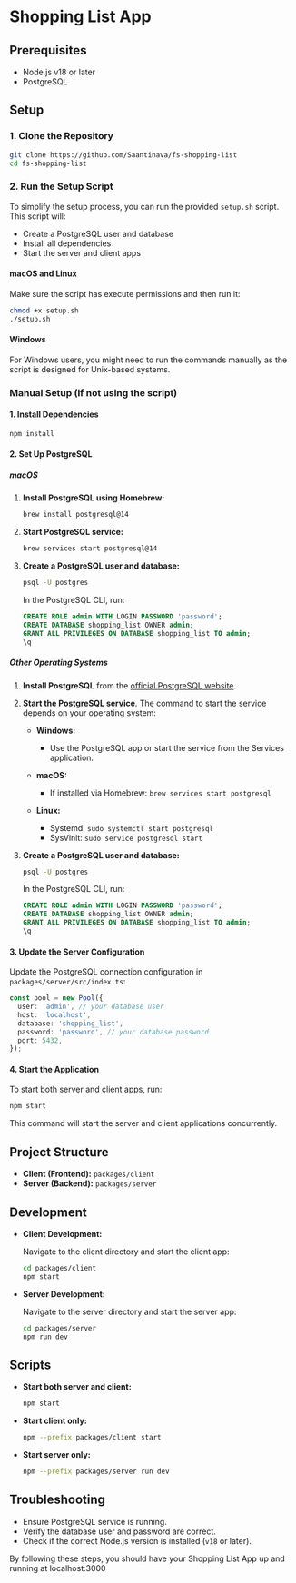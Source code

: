 # Shopping List App

## Prerequisites

- Node.js v18 or later
- PostgreSQL

## Setup

### 1. Clone the Repository

```bash
git clone https://github.com/Saantinava/fs-shopping-list
cd fs-shopping-list
```

### 2. Run the Setup Script

To simplify the setup process, you can run the provided `setup.sh` script. This script will:

- Create a PostgreSQL user and database
- Install all dependencies
- Start the server and client apps

#### macOS and Linux

Make sure the script has execute permissions and then run it:

```bash
chmod +x setup.sh
./setup.sh
```

#### Windows

For Windows users, you might need to run the commands manually as the script is designed for Unix-based systems.

### Manual Setup (if not using the script)

#### 1. Install Dependencies

```bash
npm install
```

#### 2. Set Up PostgreSQL

##### macOS

1. **Install PostgreSQL using Homebrew:**

   ```bash
   brew install postgresql@14
   ```

2. **Start PostgreSQL service:**

   ```bash
   brew services start postgresql@14
   ```

3. **Create a PostgreSQL user and database:**

   ```bash
   psql -U postgres
   ```

   In the PostgreSQL CLI, run:

   ```sql
   CREATE ROLE admin WITH LOGIN PASSWORD 'password';
   CREATE DATABASE shopping_list OWNER admin;
   GRANT ALL PRIVILEGES ON DATABASE shopping_list TO admin;
   \q
   ```

##### Other Operating Systems

1. **Install PostgreSQL** from the [official PostgreSQL website](https://www.postgresql.org/download/).

2. **Start the PostgreSQL service**. The command to start the service depends on your operating system:

   - **Windows:**
     - Use the PostgreSQL app or start the service from the Services application.

   - **macOS:**
     - If installed via Homebrew: `brew services start postgresql`

   - **Linux:**
     - Systemd: `sudo systemctl start postgresql`
     - SysVinit: `sudo service postgresql start`

3. **Create a PostgreSQL user and database:**

   ```bash
   psql -U postgres
   ```

   In the PostgreSQL CLI, run:

   ```sql
   CREATE ROLE admin WITH LOGIN PASSWORD 'password';
   CREATE DATABASE shopping_list OWNER admin;
   GRANT ALL PRIVILEGES ON DATABASE shopping_list TO admin;
   \q
   ```

#### 3. Update the Server Configuration

Update the PostgreSQL connection configuration in `packages/server/src/index.ts`:

```typescript
const pool = new Pool({
  user: 'admin', // your database user
  host: 'localhost',
  database: 'shopping_list',
  password: 'password', // your database password
  port: 5432,
});
```

#### 4. Start the Application

To start both server and client apps, run:

```bash
npm start
```

This command will start the server and client applications concurrently.

## Project Structure

- **Client (Frontend):** `packages/client`
- **Server (Backend):** `packages/server`

## Development

- **Client Development:**

  Navigate to the client directory and start the client app:

  ```bash
  cd packages/client
  npm start
  ```

- **Server Development:**

  Navigate to the server directory and start the server app:

  ```bash
  cd packages/server
  npm run dev
  ```

## Scripts

- **Start both server and client:**

  ```bash
  npm start
  ```

- **Start client only:**

  ```bash
  npm --prefix packages/client start
  ```

- **Start server only:**

  ```bash
  npm --prefix packages/server run dev
  ```

## Troubleshooting

- Ensure PostgreSQL service is running.
- Verify the database user and password are correct.
- Check if the correct Node.js version is installed (`v18` or later).

By following these steps, you should have your Shopping List App up and running at localhost:3000
```